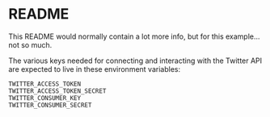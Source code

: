 README
=

This README would normally contain a lot more info, but for this example... not so much.

The various keys needed for connecting and interacting with the Twitter API are expected to live in these environment variables:

    TWITTER_ACCESS_TOKEN
    TWITTER_ACCESS_TOKEN_SECRET
    TWITTER_CONSUMER_KEY
    TWITTER_CONSUMER_SECRET
